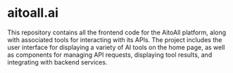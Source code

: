 # aitoall.ai
This repository contains all the frontend code for the AitoAll platform, along with associated tools for interacting with its APIs. The project includes the user interface for displaying a variety of AI tools on the home page, as well as components for managing API requests, displaying tool results, and integrating with backend services.
